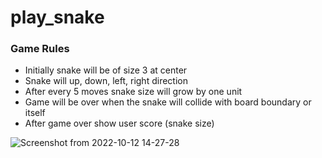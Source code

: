 # play_snake

### Game Rules
- Initially snake will be of size 3 at center
- Snake will up, down, left, right direction
- After every 5 moves snake size will grow by one unit
- Game will be over when the snake will collide with board boundary or itself
- After game over show user score (snake size)

![Screenshot from 2022-10-12 14-27-28](https://user-images.githubusercontent.com/8343415/195327758-ec4904f1-ac8a-4261-a8df-cc93bbd86a0c.png)
